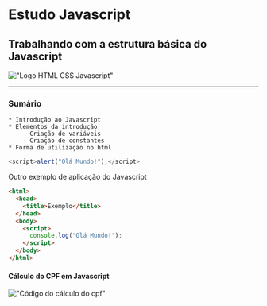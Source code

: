 # Estudo Javascript

## Trabalhando com a estrutura básica do Javascript

!["Logo HTML CSS Javascript"](https://preloadweb.files.wordpress.com/2016/03/code-chillout.png?w=1000)

---

### Sumário

    * Introdução ao Javascript
    * Elementos da introdução
        - Criação de variáveis
        - Criação de constantes
    * Forma de utilização no html

```javascript
<script>alert("Olá Mundo!");</script>
```

Outro exemplo de aplicação do Javascript

```html
<html>
  <head>
    <title>Exemplo</title>
  </head>
  <body>
    <script>
      console.log("Olá Mundo!");
    </script>
  </body>
</html>
```

#### Cálculo do CPF em Javascript

!["Código do cálculo do cpf"]("img/cpf.png")
